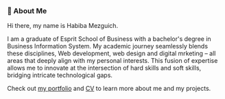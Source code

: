 ### 👩 About Me 

Hi there, my name is Habiba Mezguich.

I am a graduate of Esprit School of Business with a bachelor's degree in Business Information System. My academic journey seamlessly blends these disciplines, Web development, web design and digital mrketing – all areas that deeply align with my personal interests. This fusion of expertise allows me to innovate at the intersection of hard skills and soft skills, bridging intricate technological gaps.

Check out [my portfolio](link_to_portfolio) and [CV](https://drive.google.com/file/d/1RmZqZhve7jeb1iW9ycX_aJItGahFv3IQ/view) to learn more about me and my projects.


